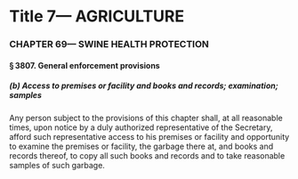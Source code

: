 
# Title 7— AGRICULTURE
### CHAPTER 69— SWINE HEALTH PROTECTION
#### § 3807. General enforcement provisions
##### (b) Access to premises or facility and books and records; examination; samples

Any person subject to the provisions of this chapter shall, at all reasonable times, upon notice by a duly authorized representative of the Secretary, afford such representative access to his premises or facility and opportunity to examine the premises or facility, the garbage there at, and books and records thereof, to copy all such books and records and to take reasonable samples of such garbage.
